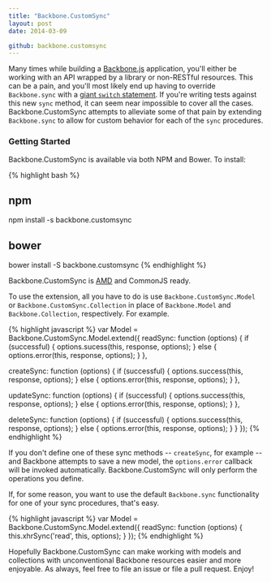 ```yaml
---
title: "Backbone.CustomSync"
layout: post
date: 2014-03-09

github: backbone.customsync
---
```


Many times while building a [Backbone.js](http://backbonejs.org) application, you'll either be working with an API wrapped by a library or non-RESTful resources. This can be a pain, and you'll most likely end up having to override `Backbone.sync` with a [giant `switch` statement](http://dailyjs.com/2012/12/20/backbone-tutorial-4/). If you're writing tests against this new `sync` method, it can seem near impossible to cover all the cases. Backbone.CustomSync attempts to alleviate some of that pain by extending `Backbone.sync` to allow for custom behavior for each of the `sync` procedures.

### Getting Started

Backbone.CustomSync is available via both NPM and Bower. To install:

{% highlight bash %}
## npm
npm install -s backbone.customsync

## bower
bower install -S backbone.customsync
{% endhighlight %}

Backbone.CustomSync is [AMD](http://requirejs.org/) and CommonJS ready.

To use the extension, all you have to do is use `Backbone.CustomSync.Model` or `Backbone.CustomSync.Collection` in place of `Backbone.Model` and `Backbone.Collection`, respectively. For example.

{% highlight javascript %}
var Model = Backbone.CustomSync.Model.extend({
  readSync: function (options) {
    if (successful) {
      options.sucess(this, response, options);
    } else {
      options.error(this, response, options);
    }
  },

  createSync: function (options) {
    if (successful) {
      options.success(this, response, options);
    } else {
      options.error(this, response, options);
    }
  },

  updateSync: function (options) {
    if (successful) {
      options.success(this, response, options);
    } else {
      options.error(this, response, options);
    }
  }, 

  deleteSync: function (options) {
    if (successful) {
      options.success(this, response, options);
    } else {
      options.error(this, response, options);
    }
  }
});
{% endhighlight %}

If you don't define one of these sync methods -- `createSync`, for example -- and Backbone attempts to save a new model, the `options.error` callback will be invoked automatically. Backbone.CustomSync will only perform the operations you define.

If, for some reason, you want to use the default `Backbone.sync` functionality for one of your sync procedures, that's easy.

{% highlight javascript %}
var Model = Backbone.CustomSync.Model.extend({
  readSync: function (options) {
    this.xhrSync('read', this, options);
  }
});
{% endhighlight %}

Hopefully Backbone.CustomSync can make working with models and collections with unconventional Backbone resources easier and more enjoyable. As always, feel free to file an issue or file a pull request. Enjoy!
